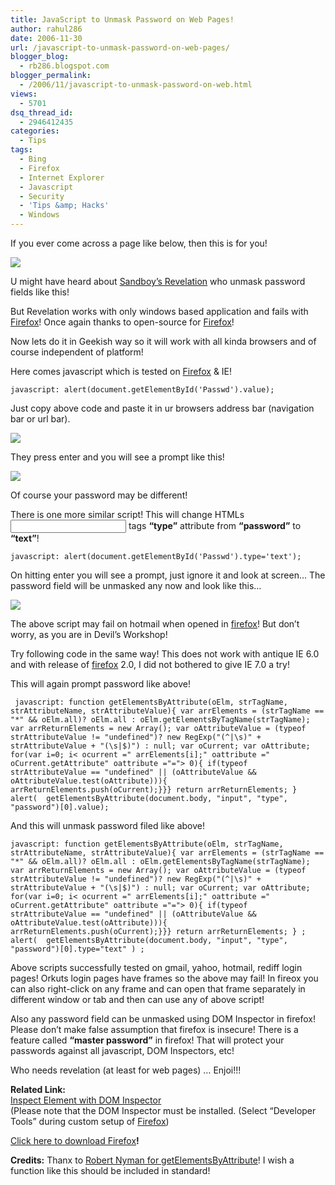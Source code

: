 ```yaml
---
title: JavaScript to Unmask Password on Web Pages!
author: rahul286
date: 2006-11-30
url: /javascript-to-unmask-password-on-web-pages/
blogger_blog:
  - rb286.blogspot.com
blogger_permalink:
  - /2006/11/javascript-to-unmask-password-on-web.html
views:
  - 5701
dsq_thread_id:
  - 2946412435
categories:
  - Tips
tags:
  - Bing
  - Firefox
  - Internet Explorer
  - Javascript
  - Security
  - 'Tips &amp; Hacks'
  - Windows
---
```

If you ever come across a page like below, then this is for you!

<img class="wp-image-52629" src="http://cdn.devilsworkshop.org/files/2007/10/scrren1.jpg" />

U might have heard about <a href="http://www.snadboy.com/" onclick="_gaq.push(['_trackEvent', 'outbound-article', 'http://www.snadboy.com/', 'Sandboy&#8217;s Revelation']);" >Sandboy&#8217;s Revelation</a> who unmask password fields like this!

But Revelation works with only windows based application and fails with <a href="http://www.spreadfirefox.com/node&id=199011&t=1" onclick="_gaq.push(['_trackEvent', 'outbound-article', 'http://www.spreadfirefox.com/node&id=199011&t=1', 'Firefox']);" >Firefox</a>! Once again thanks to open-source for <a href="http://www.spreadfirefox.com/node&id=199011&t=1" onclick="_gaq.push(['_trackEvent', 'outbound-article', 'http://www.spreadfirefox.com/node&id=199011&t=1', 'Firefox']);" >Firefox</a>!

Now lets do it in Geekish way so it will work with all kinda browsers and of course independent of platform!

Here comes javascript which is tested on <a href="http://www.spreadfirefox.com/node&id=199011&t=1" onclick="_gaq.push(['_trackEvent', 'outbound-article', 'http://www.spreadfirefox.com/node&id=199011&t=1', 'Firefox']);" >Firefox</a> & IE!

` javascript: alert(document.getElementById('Passwd').value); `

Just copy above code and paste it in ur browsers address bar (navigation bar or url bar).

![][1]

They press enter and you will see a prompt like this!

![][2]

Of course your password may be different!

There is one more similar script! This will change HTMLs <span style="font-weight: bold"><input></span> tags <span style="font-weight: bold">&#8220;type&#8221;</span> attribute from <span style="font-weight: bold">&#8220;password&#8221;</span> to <span style="font-weight: bold">&#8220;text&#8221;</span>!

` javascript: alert(document.getElementById('Passwd').type='text'); `

On hitting enter you will see a prompt, just ignore it and look at screen&#8230; The password field will be unmasked any now and look like this&#8230;

![][3]

The above script may fail on hotmail when opened in <a href="http://www.spreadfirefox.com/node&id=199011&t=1" onclick="_gaq.push(['_trackEvent', 'outbound-article', 'http://www.spreadfirefox.com/node&id=199011&t=1', 'firefox']);" >firefox</a>! But don&#8217;t worry, as you are in Devil&#8217;s Workshop!

Try following code in the same way! This does not work with antique IE 6.0 and with release of <a href="http://www.spreadfirefox.com/node&id=199011&t=1" onclick="_gaq.push(['_trackEvent', 'outbound-article', 'http://www.spreadfirefox.com/node&id=199011&t=1', 'firefox']);" >firefox</a> 2.0, I did not bothered to give IE 7.0 a try!

This will again prompt password like above!

` javascript: function getElementsByAttribute(oElm, strTagName, strAttributeName, strAttributeValue){ var arrElements = (strTagName == "*" && oElm.all)? oElm.all : oElm.getElementsByTagName(strTagName); var arrReturnElements = new Array(); var oAttributeValue = (typeof strAttributeValue != "undefined")? new RegExp("(^|\s)" + strAttributeValue + "(\s|$)") : null; var oCurrent; var oAttribute; for(var i=0; i< ocurrent =" arrElements[i];" oattribute =" oCurrent.getAttribute" oattribute ="="> 0){ if(typeof strAttributeValue == "undefined" || (oAttributeValue && oAttributeValue.test(oAttribute))){ arrReturnElements.push(oCurrent);}}} return arrReturnElements; } alert(  getElementsByAttribute(document.body, "input", "type", "password")[0].value);`

And this will unmask password filed like above!

` javascript: function getElementsByAttribute(oElm, strTagName, strAttributeName, strAttributeValue){ var arrElements = (strTagName == "*" && oElm.all)? oElm.all : oElm.getElementsByTagName(strTagName); var arrReturnElements = new Array(); var oAttributeValue = (typeof strAttributeValue != "undefined")? new RegExp("(^|\s)" + strAttributeValue + "(\s|$)") : null; var oCurrent; var oAttribute; for(var i=0; i< ocurrent =" arrElements[i];" oattribute =" oCurrent.getAttribute" oattribute ="="> 0){ if(typeof strAttributeValue == "undefined" || (oAttributeValue && oAttributeValue.test(oAttribute))){ arrReturnElements.push(oCurrent);}}} return arrReturnElements; } ;  alert(  getElementsByAttribute(document.body, "input", "type", "password")[0].type="text" ) ; `

Above scripts successfully tested on gmail, yahoo, hotmail, rediff login pages! Orkuts login pages have frames so the above may fail! In fireox you can also right-click on any frame and can open that frame separately in different window or tab and then can use any of above script!

Also any password field can be unmasked using DOM Inspector in firefox! Please don&#8217;t make false assumption that firefox is insecure! There is a feature called <span style="font-weight: bold">&#8220;master password&#8221;</span> in firefox! That will protect your passwords against all javascript, DOM Inspectors, etc!

Who needs revelation (at least for web pages) &#8230; Enjoi!!!

<span style="font-weight: bold">Related Link:</span>  
<a href="https://addons.mozilla.org/firefox/434/" onclick="_gaq.push(['_trackEvent', 'outbound-article', 'https://addons.mozilla.org/firefox/434/', 'Inspect Element with DOM Inspector']);" >Inspect Element with DOM Inspector</a>  
(Please note that the DOM Inspector must be installed. (Select &#8220;Developer Tools&#8221; during custom setup of <a href="http://www.spreadfirefox.com/node&id=199011&t=1" onclick="_gaq.push(['_trackEvent', 'outbound-article', 'http://www.spreadfirefox.com/node&id=199011&t=1', 'Firefox']);" >Firefox</a>)

<a href="http://www.spreadfirefox.com/node&id=199011&t=1" onclick="_gaq.push(['_trackEvent', 'outbound-article', 'http://www.spreadfirefox.com/node&id=199011&t=1', 'Click here to download Firefox']);" >Click here to download Firefox</a><span style="font-weight: bold">!</span>

<span style="font-weight: bold">Credits:</span> Thanx to <a href="http://javascript.internet.com/snippets/getelementsbyattribute.html" onclick="_gaq.push(['_trackEvent', 'outbound-article', 'http://javascript.internet.com/snippets/getelementsbyattribute.html', 'Robert Nyman for getElementsByAttribute']);" >Robert Nyman for getElementsByAttribute</a>! I wish a function like this should be included in standard!

 [1]: http://cdn.devilsworkshop.org/files/2007/10/screen2.jpg
 [2]: http://cdn.devilsworkshop.org/files/2007/10/screen3.jpg
 [3]: http://cdn.devilsworkshop.org/files/2007/10/screen4.jpg
